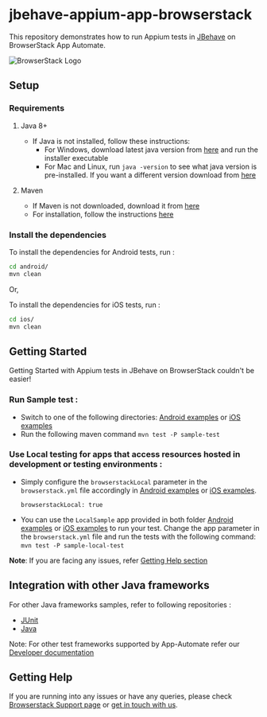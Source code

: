 # jbehave-appium-app-browserstack
This repository demonstrates how to run Appium tests in [JBehave](https://github.com/jbehave/jbehave-core) on BrowserStack App Automate.

![BrowserStack Logo](https://d98b8t1nnulk5.cloudfront.net/production/images/layout/logo-header.png?1469004780)

## Setup

### Requirements

1. Java 8+

    - If Java is not installed, follow these instructions:
        - For Windows, download latest java version from [here](https://java.com/en/download/) and run the installer executable
        - For Mac and Linux, run `java -version` to see what java version is pre-installed. If you want a different version download from [here](https://java.com/en/download/)

2. Maven
   - If Maven is not downloaded, download it from [here](https://maven.apache.org/download.cgi)
   - For installation, follow the instructions [here](https://maven.apache.org/install.html)

### Install the dependencies

To install the dependencies for Android tests, run :
```sh
cd android/
mvn clean
```

Or,

To install the dependencies for iOS tests, run :

```sh
cd ios/
mvn clean
```

## Getting Started

Getting Started with Appium tests in JBehave on BrowserStack couldn't be easier!

### **Run Sample test :**

- Switch to one of the following directories: [Android examples](android) or [iOS examples](ios)
- Run the following maven command `mvn test -P sample-test`

### **Use Local testing for apps that access resources hosted in development or testing environments :**

- Simply configure the `browserstackLocal` parameter in the `browserstack.yml` file accordingly in [Android examples](android) or [iOS examples](ios).
  ```
  browserstackLocal: true
  ```
- You can use the `LocalSample` app provided in both folder [Android examples](android) or [iOS examples](ios) to run your test. Change the app parameter in the `browserstack.yml` file and run the tests with the following command: `mvn test -P sample-local-test`


**Note**: If you are facing any issues, refer [Getting Help section](#Getting-Help)

## Integration with other Java frameworks

For other Java frameworks samples, refer to following repositories :

- [JUnit](https://github.com/browserstack/junit-appium-app-browserstack)
- [Java](https://github.com/browserstack/java-appium-app-browserstack)

Note: For other test frameworks supported by App-Automate refer our [Developer documentation](https://www.browserstack.com/docs/)

## Getting Help

If you are running into any issues or have any queries, please check [Browserstack Support page](https://www.browserstack.com/support/app-automate) or [get in touch with us](https://www.browserstack.com/contact?ref=help).
